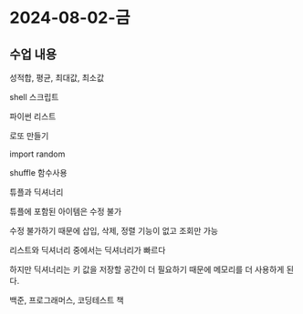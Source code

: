 # 2024-08-02-금

## 수업 내용

성적합, 평균, 최대값, 최소값

shell 스크립트

파이썬 리스트

로또 만들기

import random

shuffle 함수사용

튜플과 딕셔너리

튜플에 포함된 아이템은 수정 불가

수정 불가하기 때문에 삽입, 삭제, 정렬 기능이 없고 조회만 가능

리스트와 딕셔너리 중에서는 딕셔너리가 빠르다

하지만 딕셔너리는 키 값을 저장할 공간이 더 필요하기 때문에 메모리를 더 사용하게 된다.

백준, 프로그래머스, 코딩테스트 책
